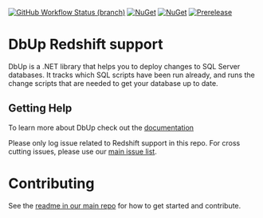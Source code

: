 [![GitHub Workflow Status (branch)](https://img.shields.io/github/workflow/status/DbUp/dbup-redshift/CI/main)](https://github.com/DbUp/dbup-redshift/actions/workflows/main.yml?query=branch%3Amain)
[![NuGet](https://img.shields.io/nuget/dt/dbup-redshift.svg)](https://www.nuget.org/packages/dbup-redshift)
[![NuGet](https://img.shields.io/nuget/v/dbup-redshift.svg)](https://www.nuget.org/packages/dbup-redshift)
[![Prerelease](https://img.shields.io/nuget/vpre/dbup-redshift?color=orange&label=prerelease)](https://www.nuget.org/packages/dbup-redshift)

# DbUp Redshift support
DbUp is a .NET library that helps you to deploy changes to SQL Server databases. It tracks which SQL scripts have been run already, and runs the change scripts that are needed to get your database up to date.

## Getting Help
To learn more about DbUp check out the [documentation](https://dbup.readthedocs.io/en/latest/)

Please only log issue related to Redshift support in this repo. For cross cutting issues, please use our [main issue list](https://github.com/DbUp/DbUp/issues).

# Contributing

See the [readme in our main repo](https://github.com/DbUp/DbUp/blob/master/README.md) for how to get started and contribute.